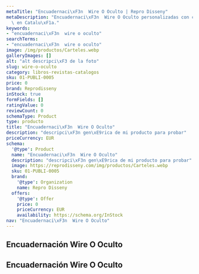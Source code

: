 ```yaml
---
metaTitle: "Encuadernaci\xF3n  Wire O Oculto | Repro Disseny"
metaDescription: "Encuadernaci\xF3n  Wire O Oculto personalizadas con calidad profesional\
  \ en Catalu\xF1a."
keywords:
- "encuadernaci\xF3n  wire o oculto"
searchTerms:
- "encuadernaci\xF3n  wire o oculto"
image: /img/productos/Carteles.webp
galleryImages: []
alt: "alt descripci\xF3 de la foto"
slug: wire-o-oculto
category: libros-revistas-catalogos
sku: 01-PUBLI-0005
price: 0
brand: Reprodisseny
inStock: true
formFields: []
ratingValue: 0
reviewCount: 0
schemaType: Product
type: producto
title: "Encuadernaci\xF3n  Wire O Oculto"
description: "descripci\xF3n gen\xE9rica de mi producto para probar"
priceCurrency: EUR
schema:
  '@type': Product
  name: "Encuadernaci\xF3n  Wire O Oculto"
  description: "descripci\xF3n gen\xE9rica de mi producto para probar"
  image: https://reprodisseny.com/img/productos/Carteles.webp
  sku: 01-PUBLI-0005
  brand:
    '@type': Organization
    name: Repro Disseny
  offers:
    '@type': Offer
    price: 0
    priceCurrency: EUR
    availability: https://schema.org/InStock
nav: "Encuadernaci\xF3n  Wire O Oculto"
---
```


## Encuadernación  Wire O Oculto

## Encuadernación  Wire O Oculto
